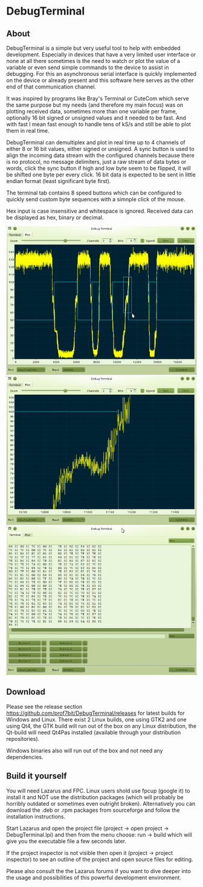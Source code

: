 DebugTerminal
=============

About
-----

DebugTerminal is a simple but very useful tool to help with embedded development. 
Especially in devices that have a very limited user interface or none at all there
sometimes is the need to watch or plot the value of a variable or even send simple 
commands to the device to assist in debugging. For this an asynchronous serial
interface is quickly implemented on the device or already present and this software
here serves as the other end of that communication channel.

It was inspired by programs like Bray's Terminal or CuteCom which serve the same
purpose but my needs (and therefore my main focus) was on plotting received data,
sometimes more than one variable per frame, optionally 16 bit signed or unsigned
values and it needed to be fast. And with fast I mean fast enough to handle tens 
of kS/s and still be able to plot them in real time.

DebugTerminal can demultiplex and plot in real time up to 4 channels of either 8 
or 16 bit values, either signed or unsigned. A sync button is used to align the
incoming data stream with the configured channels because there is no protocol,
no message delimiters, just a raw stream of data bytes or words, click the sync
button if high and low byte seem to be flipped, it will be shifted one byte per 
every click. 16 bit data is expected to be sent in little endian format (least 
significant byte first).

The terminal tab contains 8 speed buttons which can be configured to quickly
send custom byte sequences with a simnple click of the mouse.

Hex input is case insensitive and whitespace is ignored. Received data can be
displayed as hex, binary or decimal.

![Screen Shot](/screenshots/DebugTerminal_01.png?raw=true "Screen shot")
![Screen Shot](/screenshots/DebugTerminal_02.png?raw=true "Screen shot")
![Screen Shot](/screenshots/DebugTerminal_03.png?raw=true "Screen shot")

Download
--------

Please see the release section https://github.com/prof7bit/DebugTerminal/releases
for latest builds for Windows and Linux. There exist 2 Linux builds, one using
GTK2 and one using Qt4, the GTK build will run out of the box on any Linux 
distribution, the Qt-build will need Qt4Pas installed (available through your
distribution repositories). 

Windows binaries also will run out of the box and not need any dependencies.


Build it yourself
-----------------

You will need Lazarus and FPC. Linux users shold use fpcup (google it) to install
it and NOT use the distribution packages (which will probably be horribly outdated
or sometimes even outright broken). Alternatively you can download the .deb or .rpm
packages from sourceforge and follow the installation instructions.

Start Lazarus and open the project file (project -> open project -> DebugTerminal.lpi) 
and then from the menu choose: run -> build which will give you the executable file
a few seconds later.

If the project inspector is not visible then open it (project -> project inspector) 
to see an outline of the project and open source files for editing. 

Please also consult the the Lazarus forums if you want to dive deeper into the usage 
and possibilities of this powerful development environment.
